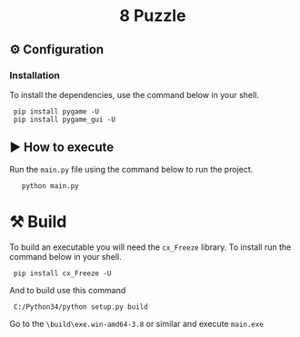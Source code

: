 <h1 align="center">8 Puzzle</h1>

## ⚙️ Configuration

### Installation

To install the dependencies, use the command below in your shell.

```shell
 pip install pygame -U
 pip install pygame_gui -U
```


## ▶️ How to execute

Run the `main.py` file using the command below to run the project.

```shell
   python main.py
```

# ⚒️ Build

To build an executable you will need the `cx_Freeze` library. To install run the command below in your shell.

```shell
 pip install cx_Freeze -U
```

And to build use this command

```shell
 C:/Python34/python setup.py build
```

Go to the `\build\exe.win-amd64-3.8` or similar and execute `main.exe`

